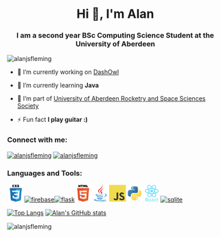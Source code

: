 <h1 align="center">Hi 👋, I'm Alan</h1>
<h3 align="center">I am a second year BSc Computing Science Student at the University of Aberdeen</h3>

<p align="left"> <img src="https://komarev.com/ghpvc/?username=alanjsfleming&label=Profile%20views&color=0e75b6&style=flat" alt="alanjsfleming" /> </p>

- 🔭 I’m currently working on [DashOwl](https://www.dashowl.co.uk)

- 🌱 I’m currently learning **Java**

- 🤝 I’m part of [University of Aberdeen Rocketry and Space Sciences Society](https://github.com/AberdeenRSS)

- ⚡ Fun fact **I play guitar :)**

<h3 align="left">Connect with me:</h3>
<p align="left">
<a href="https://twitter.com/alanjsfleming" target="blank"><img align="center" src="https://raw.githubusercontent.com/rahuldkjain/github-profile-readme-generator/master/src/images/icons/Social/twitter.svg" alt="alanjsfleming" height="30" width="40" /></a>
<a href="https://linkedin.com/in/alanjsfleming" target="blank"><img align="center" src="https://raw.githubusercontent.com/rahuldkjain/github-profile-readme-generator/master/src/images/icons/Social/linked-in-alt.svg" alt="alanjsfleming" height="30" width="40" /></a>
</p>

<h3 align="left">Languages and Tools:</h3>
<p align="left"><a href="https://www.w3schools.com/css/" target="_blank" rel="noreferrer"><img src="https://raw.githubusercontent.com/devicons/devicon/master/icons/css3/css3-original-wordmark.svg" alt="css3" width="40" height="40"/></a><a href="https://firebase.google.com/" target="_blank" rel="noreferrer"><img src="https://www.vectorlogo.zone/logos/firebase/firebase-icon.svg" alt="firebase" width="40" height="40"/></a><a href="https://flask.palletsprojects.com/" target="_blank" rel="noreferrer"><img src="https://www.vectorlogo.zone/logos/pocoo_flask/pocoo_flask-icon.svg" alt="flask" width="40" height="40"/></a><a href="https://www.w3.org/html/" target="_blank" rel="noreferrer"><img src="https://raw.githubusercontent.com/devicons/devicon/master/icons/html5/html5-original-wordmark.svg" alt="html5" width="40" height="40"/></a><a href="https://www.java.com" target="_blank" rel="noreferrer"><img src="https://raw.githubusercontent.com/devicons/devicon/master/icons/java/java-original.svg" alt="java" width="40" height="40"/></a><a href="https://developer.mozilla.org/en-US/docs/Web/JavaScript" target="_blank" rel="noreferrer"><img src="https://raw.githubusercontent.com/devicons/devicon/master/icons/javascript/javascript-original.svg" alt="javascript" width="40" height="40"/></a><a href="https://www.python.org" target="_blank" rel="noreferrer"><img src="https://raw.githubusercontent.com/devicons/devicon/master/icons/python/python-original.svg" alt="python" width="40" height="40"/></a><a href="https://reactjs.org/" target="_blank" rel="noreferrer"><img src="https://raw.githubusercontent.com/devicons/devicon/master/icons/react/react-original-wordmark.svg" alt="react" width="40" height="40"/></a><a href="https://www.sqlite.org/" target="_blank" rel="noreferrer"><img src="https://www.vectorlogo.zone/logos/sqlite/sqlite-icon.svg" alt="sqlite" width="40" height="40"/></a></p>

[![Top Langs](https://github-readme-stats.vercel.app/api/top-langs/?username=alanjsfleming)](https://github.com/alanjsfleming/github-readme-stats)
[![Alan's GitHub stats](https://github-readme-stats.vercel.app/api?username=alanjsfleming)](https://github.com/alanjsfleming/github-readme-stats)

<p><img align="center" src="https://github-readme-streak-stats.herokuapp.com/?user=alanjsfleming&" alt="alanjsfleming" /></p>
